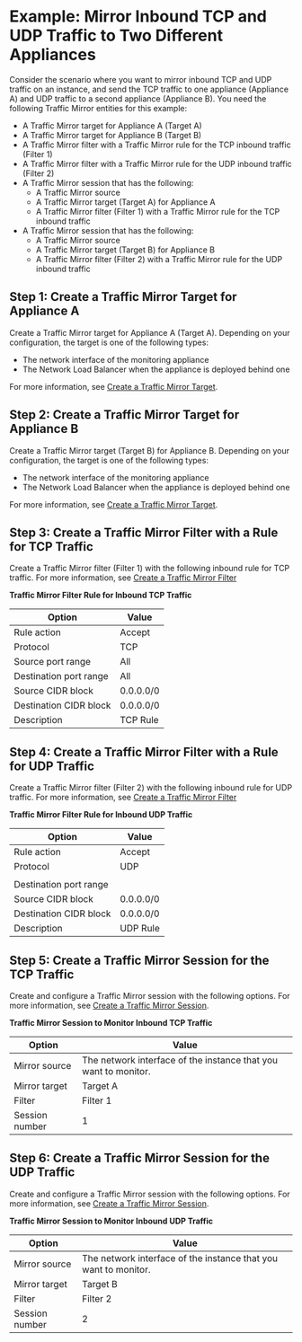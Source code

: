 # Example: Mirror Inbound TCP and UDP Traffic to Two Different Appliances<a name="tm-example-inbound-tcp-udp"></a>

Consider the scenario where you want to mirror inbound TCP and UDP traffic on an instance, and send the TCP traffic to one appliance \(Appliance A\) and UDP traffic to a second appliance \(Appliance B\)\. You need the following Traffic Mirror entities for this example:
+ A Traffic Mirror target for Appliance A \(Target A\)
+ A Traffic Mirror target for Appliance B \(Target B\)
+ A Traffic Mirror filter with a Traffic Mirror rule for the TCP inbound traffic \(Filter 1\)
+ A Traffic Mirror filter with a Traffic Mirror rule for the UDP inbound traffic \(Filter 2\)
+ A Traffic Mirror session that has the following:
  + A Traffic Mirror source
  + A Traffic Mirror target \(Target A\) for Appliance A
  + A Traffic Mirror filter \(Filter 1\) with a Traffic Mirror rule for the TCP inbound traffic
+ A Traffic Mirror session that has the following:
  + A Traffic Mirror source
  + A Traffic Mirror target \(Target B\) for Appliance B
  + A Traffic Mirror filter \(Filter 2\) with a Traffic Mirror rule for the UDP inbound traffic

## Step 1: Create a Traffic Mirror Target for Appliance A<a name="step-create-targetA"></a>

Create a Traffic Mirror target for Appliance A \(Target A\)\. Depending on your configuration, the target is one of the following types:
+ The network interface of the monitoring appliance
+ The Network Load Balancer when the appliance is deployed behind one

For more information, see [Create a Traffic Mirror Target](traffic-mirroring-target.md#create-traffic-mirroring-target)\.

## Step 2: Create a Traffic Mirror Target for Appliance B<a name="step-create-targetB"></a>

Create a Traffic Mirror target \(Target B\) for Appliance B\. Depending on your configuration, the target is one of the following types:
+ The network interface of the monitoring appliance
+ The Network Load Balancer when the appliance is deployed behind one

For more information, see [Create a Traffic Mirror Target](traffic-mirroring-target.md#create-traffic-mirroring-target)\.

## Step 3: Create a Traffic Mirror Filter with a Rule for TCP Traffic<a name="step-create-filter-tcp"></a>

Create a Traffic Mirror filter \(Filter 1\) with the following inbound rule for TCP traffic\. For more information, see [Create a Traffic Mirror Filter](traffic-mirroring-filter.md#create-traffic-mirroring-filter)


**Traffic Mirror Filter Rule for Inbound TCP Traffic**  

| Option | Value | 
| --- | --- | 
| Rule action | Accept | 
| Protocol | TCP | 
| Source port range | All | 
| Destination port range | All | 
| Source CIDR block | 0\.0\.0\.0/0 | 
| Destination CIDR block | 0\.0\.0\.0/0 | 
| Description | TCP Rule | 

## Step 4: Create a Traffic Mirror Filter with a Rule for UDP Traffic<a name="step-create-filter-tcp"></a>

Create a Traffic Mirror filter \(Filter 2\) with the following inbound rule for UDP traffic\. For more information, see [Create a Traffic Mirror Filter](traffic-mirroring-filter.md#create-traffic-mirroring-filter)


**Traffic Mirror Filter Rule for Inbound UDP Traffic**  

| Option | Value | 
| --- | --- | 
| Rule action | Accept | 
| Protocol | UDP | 
|  |  | 
| Destination port range |  | 
| Source CIDR block | 0\.0\.0\.0/0 | 
| Destination CIDR block | 0\.0\.0\.0/0 | 
| Description | UDP Rule | 

## Step 5: Create a Traffic Mirror Session for the TCP Traffic<a name="step-create-session-tcp"></a>

Create and configure a Traffic Mirror session with the following options\. For more information, see [Create a Traffic Mirror Session](traffic-mirroring-session.md#create-traffic-mirroring-session)\.


**Traffic Mirror Session to Monitor Inbound TCP Traffic**  

| Option | Value | 
| --- | --- | 
| Mirror source | The network interface of the instance that you want to monitor\. | 
| Mirror target | Target A | 
| Filter | Filter 1 | 
| Session number | 1 | 

## Step 6: Create a Traffic Mirror Session for the UDP Traffic<a name="step-create-session-udp"></a>

Create and configure a Traffic Mirror session with the following options\. For more information, see [Create a Traffic Mirror Session](traffic-mirroring-session.md#create-traffic-mirroring-session)\.


**Traffic Mirror Session to Monitor Inbound UDP Traffic**  

| Option | Value | 
| --- | --- | 
| Mirror source | The network interface of the instance that you want to monitor\. | 
| Mirror target | Target B | 
| Filter | Filter 2 | 
| Session number | 2 | 